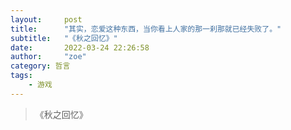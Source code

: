 ```yaml
---
layout:     post
title:      "其实，恋爱这种东西，当你看上人家的那一刹那就已经失败了。"
subtitle:   "《秋之回忆》"
date:       2022-03-24 22:26:58
author:     "zoe"
category: 哲言
tags:
    - 游戏
---
```


<blockquote class="blockquote-center">《秋之回忆》</blockquote>
